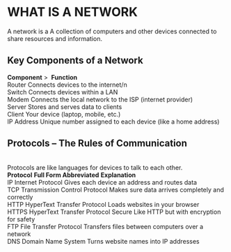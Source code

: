 <h1>WHAT IS A NETWORK</h1>
A network is a A collection of computers and other devices connected to share resources and information.<br>
<h2>Key Components of a Network</h2>
<b>Component</b>&nbsp>&nbsp          	<b>Function</b><br>
Router	            Connects devices to the internet/n<br>
Switch	           Connects devices within a LAN<br>
Modem              	Connects the local network to the ISP (internet provider)<br>
Server	            Stores and serves data to clients<br>
Client	            Your device (laptop, mobile, etc.)<br>
IP Address	        Unique number assigned to each device (like a home address)<br>

<h2>Protocols – The Rules of Communication</h2><br>
Protocols are like languages for devices to talk to each other.<br>
<b>Protocol</b>	        <b>Full Form	Abbreviated</b>                  <b>Explanation</b> <br>
IP	              Internet                                Protocol	Gives each device an address and routes data<br>
TCP	              Transmission Control Protocol	          Makes sure data arrives completely and correctly<br>
HTTP	            HyperText Transfer Protocol	            Loads websites in your browser<br>
HTTPS            	HyperText Transfer Protocol Secure	    Like HTTP but with encryption for safety<br>
FTP	              File Transfer Protocol	                Transfers files between computers over a network<br>
DNS	              Domain Name System	                    Turns website names into IP addresses<br>
